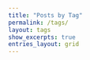 ```yaml
---
title: "Posts by Tag"
permalink: /tags/
layout: tags
show_excerpts: true
entries_layout: grid
---
```

